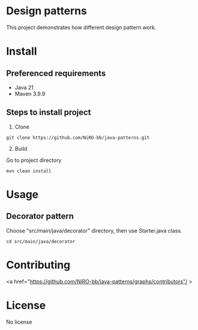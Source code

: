 # Design patterns

This project demonstrates how different design pattern work.

# Install

## Preferenced requirements
* Java 21
* Maven 3.9.9

## Steps to install project

1. Clone
```shell
git clone https://github.com/NiRO-bb/java-patterns.git
```
2. Build

Go to project directory
```shell
mvn clean install
```

# Usage

## Decorator pattern

Choose "src/main/java/decorator" directory, then use Starter.java class.
```shell
cd src/main/java/decorator
```

# Contributing

<a href="https://github.com/NiRO-bb/java-patterns/graphs/contributors"/ >

# License

No license
